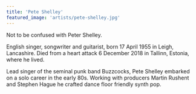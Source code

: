 ```yaml
---
title: 'Pete Shelley'
featured_image: 'artists/pete-shelley.jpg'
---
```

Not to be confused with Peter Shelley.

English singer, songwriter and guitarist, born 17 April 1955 in Leigh, Lancashire. Died from a heart attack 6 December 2018 in Tallinn, Estonia, where he lived.

Lead singer of the seminal punk band Buzzcocks, Pete Shelley embarked on a solo career in the early 80s. Working with producers Martin Rushent and Stephen Hague he crafted dance floor friendly synth pop.
